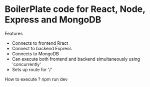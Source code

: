 # BoilerPlate code for React, Node, Express and MongoDB

Features
- Connects to frontend Rract
- Connect to backend Express
- Connects to MongoDB
- Can execute both frontend and backend simultaneously using 'concurrently'
- Sets up route for '/'

How to execute ?
npm run dev